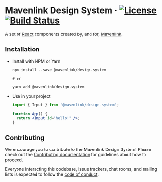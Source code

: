 # Mavenlink Design System &middot; [![License](https://img.shields.io/badge/license-MIT-blue.svg)](https://github.com/mavenlink/design-system/blob/master/LICENSE) [![Build Status](https://travis-ci.org/mavenlink/design-system.svg?branch=master)](https://travis-ci.org/mavenlink/design-system)

A set of [React](https://reactjs.org/) components created by, and for, [Mavenlink](https://www.mavenlink.com/).

## Installation

- Install with NPM or Yarn

  ```
  npm install --save @mavenlink/design-system

  # or

  yarn add @mavenlink/design-system
  ```

- Use in your project

  ```jsx
  import { Input } from '@mavenlink/design-system';

  function App() {
    return <Input id="hello!" />;
  }
  ```

## Contributing

We encourage you to contribute to the Mavenlink Design System! Please check out the [Contributing documentation](./CONTRIBUTING.md) for guidelines about how to proceed.

Everyone interacting this codebase, issue trackers, chat rooms, and mailing lists is expected to follow the [code of conduct](./CODE_OF_CONDUCT.md).
